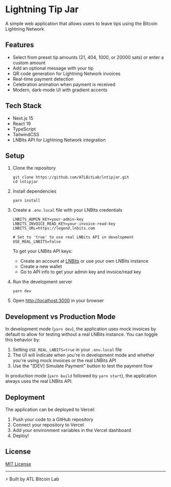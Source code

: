 # Lightning Tip Jar

A simple web application that allows users to leave tips using the Bitcoin Lightning Network.

## Features

- Select from preset tip amounts (21, 404, 1000, or 20000 sats) or enter a custom amount
- Add an optional message with your tip
- QR code generation for Lightning Network invoices
- Real-time payment detection
- Celebration animation when payment is received
- Modern, dark-mode UI with gradient accents

## Tech Stack

- Next.js 15
- React 19
- TypeScript
- TailwindCSS
- LNBits API for Lightning Network integration

## Setup

1. Clone the repository
   ```
   git clone https://github.com/ATLBitLab/lntipjar.git
   cd lntipjar
   ```

2. Install dependencies
   ```
   yarn install
   ```

3. Create a `.env.local` file with your LNBits credentials
   ```
   LNBITS_ADMIN_KEY=your-admin-key
   LNBITS_INVOICE_READ_KEY=your-invoice-read-key
   LNBITS_URL=https://legend.lnbits.com
   
   # Set to 'true' to use real LNBits API in development
   USE_REAL_LNBITS=false
   ```

   To get your LNBits API keys:
   - Create an account at [LNBits](https://legend.lnbits.com/) or use your own LNBits instance
   - Create a new wallet
   - Go to API info to get your admin key and invoice/read key

4. Run the development server
   ```
   yarn dev
   ```

5. Open [http://localhost:3000](http://localhost:3000) in your browser

## Development vs Production Mode

In development mode (`yarn dev`), the application uses mock invoices by default to allow for testing without a real LNBits instance. You can toggle this behavior by:

1. Setting `USE_REAL_LNBITS=true` in your `.env.local` file
2. The UI will indicate when you're in development mode and whether you're using mock invoices or the real LNBits API
3. Use the "[DEV] Simulate Payment" button to test the payment flow

In production mode (`yarn build` followed by `yarn start`), the application always uses the real LNBits API.

## Deployment

The application can be deployed to Vercel:

1. Push your code to a GitHub repository
2. Connect your repository to Vercel
3. Add your environment variables in the Vercel dashboard
4. Deploy!

## License

[MIT License](LICENSE)

---

⚡ Built by ATL Bitcoin Lab